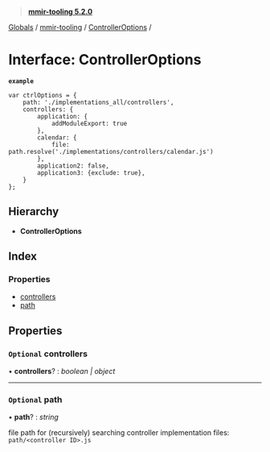 > **[mmir-tooling 5.2.0](../README.md)**

[Globals](../README.md) / [mmir-tooling](../modules/mmir_tooling.md) / [ControllerOptions](mmir_tooling.controlleroptions.md) /

# Interface: ControllerOptions

**`example`** 
```
var ctrlOptions = {
	path: './implementations_all/controllers',
	controllers: {
		application: {
			addModuleExport: true
		},
		calendar: {
			file: path.resolve('./implementations/controllers/calendar.js')
		},
		application2: false,
		application3: {exclude: true},
	}
};
```

## Hierarchy

* **ControllerOptions**

## Index

### Properties

* [controllers](mmir_tooling.controlleroptions.md#optional-controllers)
* [path](mmir_tooling.controlleroptions.md#optional-path)

## Properties

### `Optional` controllers

• **controllers**? : *boolean | object*

___

### `Optional` path

• **path**? : *string*

file path for (recursively) searching controller implementation files:
`path/<controller ID>.js`
